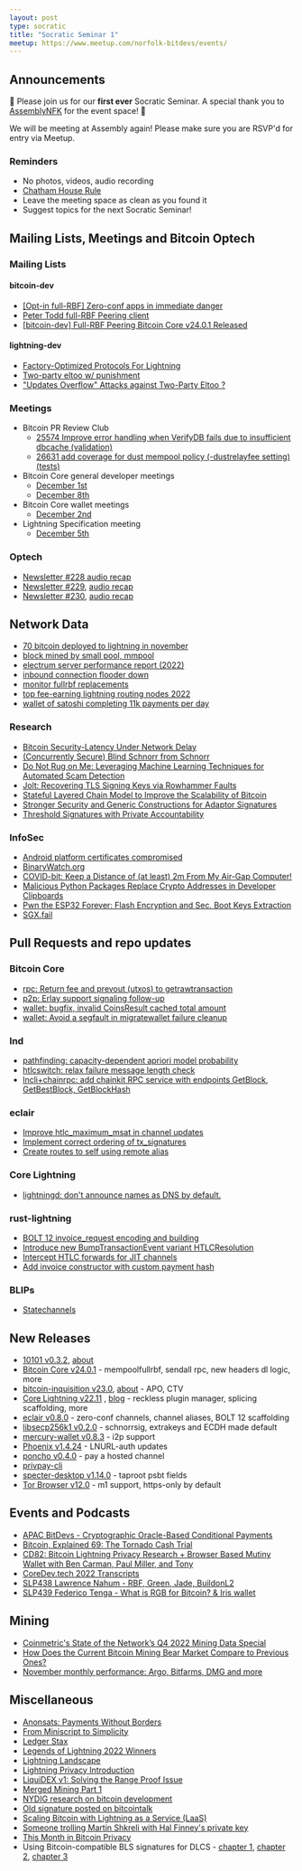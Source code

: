 ```yaml
---
layout: post
type: socratic
title: "Socratic Seminar 1"
meetup: https://www.meetup.com/norfolk-bitdevs/events/
---
```


## Announcements

👋 Please join us for our **first ever** Socratic Seminar. A special thank you to [AssemblyNFK](https://www.assemblynfk.com) for the event space! 🙏

We will be meeting at Assembly again! Please make sure you are RSVP'd for entry via Meetup.

### Reminders

- No photos, videos, audio recording
- [Chatham House Rule](https://www.chathamhouse.org/about-us/chatham-house-rule)
- Leave the meeting space as clean as you found it
- Suggest topics for the next Socratic Seminar!

## Mailing Lists, Meetings and Bitcoin Optech

### Mailing Lists

#### bitcoin-dev

- [[Opt-in full-RBF] Zero-conf apps in immediate danger](https://lists.linuxfoundation.org/pipermail/bitcoin-dev/2022-December/021226.html)
- [Peter Todd full-RBF Peering client](https://lists.linuxfoundation.org/pipermail/bitcoin-dev/2022-December/021270.html)
- [[bitcoin-dev] Full-RBF Peering Bitcoin Core v24.0.1 Released](https://lists.linuxfoundation.org/pipermail/bitcoin-dev/2022-December/021270.html)

#### lightning-dev

- [Factory-Optimized Protocols For Lightning](https://lists.linuxfoundation.org/pipermail/lightning-dev/2022-December/003782.html)
- [Two-party eltoo w/ punishment](https://lists.linuxfoundation.org/pipermail/lightning-dev/2022-December/003788.html)
- ["Updates Overflow" Attacks against Two-Party Eltoo ?](https://lists.linuxfoundation.org/pipermail/lightning-dev/2022-December/003798.html)

### Meetings

- Bitcoin PR Review Club
  - [25574 Improve error handling when VerifyDB fails due to insufficient dbcache (validation)](https://bitcoincore.reviews/25574)
  - [26631 add coverage for dust mempool policy (-dustrelayfee setting) (tests)](https://bitcoincore.reviews/26631)
- Bitcoin Core general developer meetings
  - [December 1st](https://www.erisian.com.au/bitcoin-core-dev/log-2022-12-01.html#255)
  - [December 8th](https://www.erisian.com.au/bitcoin-core-dev/log-2022-12-08.html#206)
- Bitcoin Core wallet meetings
  - [December 2nd](https://www.erisian.com.au/bitcoin-core-dev/log-2022-12-02.html#313)
- Lightning Specification meeting
  - [December 5th](https://github.com/lightning/bolts/issues/1046)

### Optech

- [Newsletter #228 audio recap](https://twitter.com/bitcoinoptech/status/1598330653958963207)
- [Newsletter #229](https://bitcoinops.org/en/newsletters/2022/12/07/), [audio recap](https://twitter.com/bitcoinoptech/status/1600867081225764864)
- [Newsletter #230](https://bitcoinops.org/en/newsletters/2022/12/14/), [audio recap](https://twitter.com/bitcoinoptech/status/1602978833057161216)

## Network Data

- [70 bitcoin deployed to lightning in november](https://twitter.com/kerooke/status/1597741891399086081)
- [block mined by small pool, mmpool](https://mobile.twitter.com/BraiinsInsights/status/1603080683206983681)
- [electrum server performance report (2022)](https://blog.keys.casa/electrum-server-performance-report-2022/)
- [inbound connection flooder down](https://b10c.me/observations/05-inbound-connection-flooder-down/)
- [monitor fullrbf replacements](https://fullrbf.mempool.observer/)
- [top fee-earning lightning routing nodes 2022](https://mobile.twitter.com/alexbosworth/status/1601243139347730437)
- [wallet of satoshi completing 11k payments per day](https://twitter.com/kerooke/status/1600593233159286785)

### Research

- [Bitcoin Security-Latency Under Network Delay](https://arxiv.org/abs/2212.01372v1)
- [(Concurrently Secure) Blind Schnorr from Schnorr](https://eprint.iacr.org/2022/1676)
- [Do Not Rug on Me: Leveraging Machine Learning Techniques for Automated Scam Detection](https://www.mdpi.com/2227-7390/10/6/949)
- [Jolt: Recovering TLS Signing Keys via Rowhammer Faults](https://eprint.iacr.org/2022/1669)
- [Stateful Layered Chain Model to Improve the Scalability of Bitcoin](https://assets.researchsquare.com/files/rs-2249748/v1/4ce4be5b-1e2d-448c-ba33-d40df6ccc265.pdf?c=1668441157)
- [Stronger Security and Generic Constructions for Adaptor Signatures](https://eprint.iacr.org/2022/1687)
- [Threshold Signatures with Private Accountability](https://eprint.iacr.org/2022/1636)

### InfoSec

- [Android platform certificates compromised](https://bugs.chromium.org/p/apvi/issues/detail?id=100)
- [BinaryWatch.org](https://binarywatch.org/)
- [COVID-bit: Keep a Distance of (at least) 2m From My Air-Gap Computer!](https://arxiv.org/abs/2212.03520)
- [Malicious Python Packages Replace Crypto Addresses in Developer Clipboards](https://blog.phylum.io/pypi-malware-replaces-crypto-addresses-in-developers-clipboard)
- [Pwn the ESP32 Forever: Flash Encryption and Sec. Boot Keys Extraction](https://limitedresults.com/2019/11/pwn-the-esp32-forever-flash-encryption-and-sec-boot-keys-extraction/)
- [SGX.fail](https://SGX.fail)

## Pull Requests and repo updates

### Bitcoin Core

- [rpc: Return fee and prevout (utxos) to getrawtransaction](https://github.com/bitcoin/bitcoin/pull/23319)
- [p2p: Erlay support signaling follow-up](https://github.com/bitcoin/bitcoin/pull/26359)
- [wallet: bugfix, invalid CoinsResult cached total amount](https://github.com/bitcoin/bitcoin/pull/26560)
- [wallet: Avoid a segfault in migratewallet failure cleanup](https://github.com/bitcoin/bitcoin/pull/26594)

### lnd

- [pathfinding: capacity-dependent apriori model probability](https://github.com/lightningnetwork/lnd/pull/6857)
- [htlcswitch: relax failure message length check](https://github.com/lightningnetwork/lnd/pull/6913)
- [lncli+chainrpc: add chainkit RPC service with endpoints GetBlock, GetBestBlock, GetBlockHash](https://github.com/lightningnetwork/lnd/pull/7197)

### eclair

- [Improve htlc_maximum_msat in channel updates](https://github.com/ACINQ/eclair/pull/2299)
- [Implement correct ordering of tx_signatures](https://github.com/ACINQ/eclair/pull/2501)
- [Create routes to self using remote alias](https://github.com/ACINQ/eclair/pull/2507)

### Core Lightning

- [lightningd: don't announce names as DNS by default.](https://github.com/ElementsProject/lightning/pull/5796)

### rust-lightning

- [BOLT 12 invoice_request encoding and building](https://github.com/lightningdevkit/rust-lightning/pull/1738)
- [Introduce new BumpTransactionEvent variant HTLCResolution](https://github.com/lightningdevkit/rust-lightning/pull/1825)
- [Intercept HTLC forwards for JIT channels](https://github.com/lightningdevkit/rust-lightning/pull/1835)
- [Add invoice constructor with custom payment hash](https://github.com/lightningdevkit/rust-lightning/pull/1894)

### BLIPs

- [Statechannels](https://github.com/commerceblock/blip-XXXX/blob/main/blip-XXXX.md)

## New Releases

- [10101 v0.3.2](https://github.com/itchysats/10101/), [about](https://stacker.news/items/104296)
- [Bitcoin Core v24.0.1](https://github.com/bitcoin/bitcoin/releases/tag/v24.0.1) - mempoolfullrbf, sendall rpc, new headers dl logic, more
- [bitcoin-inquisition v23.0](https://github.com/bitcoin-inquisition/bitcoin/releases/tag/inq-v23.0), [about](https://lists.linuxfoundation.org/pipermail/bitcoin-dev/2022-December/021275.html) - APO, CTV
- [Core Lightning v22.11](https://github.com/ElementsProject/lightning/releases/tag/v22.11) , [blog](https://github.com/ElementsProject/lightning/releases/tag/v22.11) - reckless plugin manager, splicing scaffolding, more
- [eclair v0.8.0](https://github.com/ACINQ/eclair/releases/tag/v0.8.0) - zero-conf channels, channel aliases, BOLT 12 scaffolding
- [libsecp256k1 v0.2.0](https://github.com/bitcoin-core/secp256k1/releases/tag/v0.2.0) - schnorrsig, extrakeys and ECDH made default
- [mercury-wallet v0.8.3](https://github.com/layer2tech/mercury-wallet/releases/tag/v0.8.3) - i2p support
- [Phoenix v1.4.24](https://github.com/ACINQ/phoenix/releases/tag/android-legacy-v1.4.24) - LNURL-auth updates
- [poncho v0.4.0](https://github.com/nbd-wtf/poncho/releases/tag/v0.4.0) - pay a hosted channel
- [privpay-cli](https://github.com/private-payments/privpay-cli)
- [specter-desktop v1.14.0](https://github.com/cryptoadvance/specter-desktop/releases/tag/v1.14.0) - taproot psbt fields
- [Tor Browser v12.0](https://blog.torproject.org/new-release-tor-browser-120/) - m1 support, https-only by default

## Events and Podcasts

- [APAC BitDevs - Cryptographic Oracle-Based Conditional Payments](https://www.youtube.com/watch?v=hCjbStBKCEQ)
- [Bitcoin, Explained 69: The Tornado Cash Trial](https://anchor.fm/bitcoin-explained/episodes/Bitcoin--Explained-69-The-Tornado-Cash-Trial-e1rl2lp)
- [CD82: Bitcoin Lightning Privacy Research + Browser Based Mutiny Wallet with Ben Carman, Paul Miller, and Tony](https://www.podpage.com/citadeldispatch/cd82-bitcoin-lightning-privacy-research-browser-based-mutiny-wallet-with-ben-carman-paul-miller-and-tony/)
- [CoreDev.tech 2022 Transcripts](https://diyhpl.us/wiki/transcripts/bitcoin-core-dev-tech/)
- [SLP438 Lawrence Nahum - RBF, Green, Jade, BuildonL2](https://anchor.fm/stephan-livera/episodes/SLP438-Lawrence-Nahum---RBF--Green--Jade--BuildonL2-e1rtm3o)
- [SLP439 Federico Tenga - What is RGB for Bitcoin? & Iris wallet](https://anchor.fm/stephan-livera/episodes/SLP439-Federico-Tenga---What-is-RGB-for-Bitcoin---Iris-wallet-e1ruvr5)

## Mining

- [Coinmetric's State of the Network’s Q4 2022 Mining Data Special](https://coinmetrics.substack.com/p/state-of-the-network-issue-185#new_tab)
- [How Does the Current Bitcoin Mining Bear Market Compare to Previous Ones?](https://hashrateindex.com/blog/how-does-the-current-bitcoin-mining-bear-market-compare-to-previous-ones/)
- [November monthly performance: Argo, Bitfarms, DMG and more](https://compassmining.io/education/mining-stock-roundup-november-monthly-numbers/)

## Miscellaneous

- [Anonsats: Payments Without Borders](https://hackmd.io/@anonsats/SJDzzRR4i)
- [From Miniscript to Simplicity](https://blog.blockstream.com/from-miniscript-to-simplicity/)
- [Ledger Stax](https://shop.ledger.com/pages/ledger-stax)
- [Legends of Lightning 2022 Winners](https://boltfun.substack.com/p/legendsoflightning-2022-winners)
- [Lightning Landscape](https://www.lightning-landscape.net/projects)
- [Lightning Privacy Introduction](https://lightningprivacy.com/en/introduction)
- [LiquiDEX v1: Solving the Range Proof Issue](https://blog.blockstream.com/liquidex-v1-solving-the-rangeproof-issue/)
- [Merged Mining Part 1](https://bitslog.com/2022/11/22/merged-mining-part-i/)
- [NYDIG research on bitcoin development](https://assets-global.website-files.com/614e11536f66309636c98688/63208342664438223226c3de_NYDIG%20-%20Developers%20of%20Bitcoin%202022.pdf)
- [Old signature posted on bitcointalk](https://bitcointalk.org/index.php?topic=5421158.msg61353840#msg61353840)
- [Scaling Bitcoin with Lightning as a Service (LaaS)](https://medium.com/breez-technology/scaling-bitcoin-with-lightning-as-a-service-laas-369e7e6f6cb2)
- [Someone trolling Martin Shkreli with Hal Finney's private key](https://martinshkreli.substack.com/p/paul-le-roux-is-satoshi)
- [This Month in Bitcoin Privacy](https://enegnei.github.io/This-Month-In-Bitcoin-Privacy/November_2022/)
- Using Bitcoin-compatible BLS signatures for DLCS - [chapter 1](https://medium.com/crypto-garage/using-bitcoin-compatible-bls-signatures-for-dlcs-2f7ea9c2c9c4), [chapter 2](https://medium.com/crypto-garage/study-of-pairing-based-cryptography-bls-signatures-id-based-encryption-2831aed6d629), [chapter 3](https://medium.com/crypto-garage/deep-dive-into-cryptographic-oracle-based-conditional-payments-51a3c7c44eb8)
